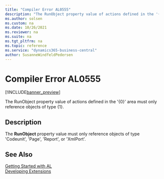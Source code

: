 ```yaml
---
title: "Compiler Error AL0555"
description: "The RunObject property value of actions defined in the '{0}' area must only reference objects of type {1}."
ms.author: solsen
ms.custom: na
ms.date: 10/26/2021
ms.reviewer: na
ms.suite: na
ms.tgt_pltfrm: na
ms.topic: reference
ms.service: "dynamics365-business-central"
author: SusanneWindfeldPedersen
---
```

[//]: # (START>DO_NOT_EDIT)
[//]: # (IMPORTANT:Do not edit any of the content between here and the END>DO_NOT_EDIT.)
[//]: # (Any modifications should be made in the .xml files in the ModernDev repo.)
# Compiler Error AL0555

[!INCLUDE[banner_preview](../includes/banner_preview.md)]

The RunObject property value of actions defined in the '{0}' area must only reference objects of type {1}.

## Description
The **RunObject** property value must only reference objects of type 'Codeunit', 'Page', 'Report', or 'XmlPort'.  

[//]: # (IMPORTANT: END>DO_NOT_EDIT)
## See Also  
[Getting Started with AL](../devenv-get-started.md)  
[Developing Extensions](../devenv-dev-overview.md)  